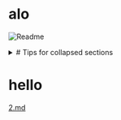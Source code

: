 # alo

![Readme](https://github.com/KhaNguyen-UTE/Embedded_Interview/assets/84505849/f1ec223d-94a3-497b-8f8f-134e4760aa2a)

<details>

<summary> # Tips for collapsed sections</summary>

### You can add a header

You can add text within a collapsed section. 

You can add an image or a code block, too.

```ruby
   puts "Hello World"
```

</details>

# hello
[2.md](https://github.com/khanguyendbm/TEST_MD/files/11673698/2.md)
